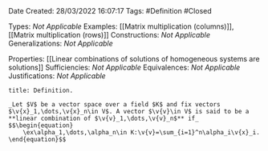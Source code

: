 <br />
<br />

Date Created: 28/03/2022 16:07:17
Tags: #Definition #Closed 

Types: _Not Applicable_
Examples: [[Matrix multiplication (columns)]], [[Matrix multiplication (rows)]]
Constructions: _Not Applicable_
Generalizations: _Not Applicable_

Properties: [[Linear combinations of solutions of homogeneous systems are solutions]]
Sufficiencies: _Not Applicable_
Equivalences: _Not Applicable_
Justifications: _Not Applicable_

``` ad-Definition
title: Definition.

_Let $V$ be a vector space over a field $K$ and fix vectors $\v{x}_1,\dots,\v{x}_n\in V$. A vector $\v{v}\in V$ is said to be a **linear combination of $\v{v}_1,\dots,\v{v}_n$** if_
$$\begin{equation}
    \ex\alpha_1,\dots,\alpha_n\in K:\v{v}=\sum_{i=1}^n\alpha_i\v{x}_i.
\end{equation}$$

```
